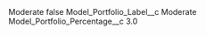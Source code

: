 <?xml version="1.0" encoding="UTF-8"?>
<CustomMetadata xmlns="http://soap.sforce.com/2006/04/metadata" xmlns:xsi="http://www.w3.org/2001/XMLSchema-instance" xmlns:xsd="http://www.w3.org/2001/XMLSchema">
    <label>Moderate</label>
    <protected>false</protected>
    <values>
        <field>Model_Portfolio_Label__c</field>
        <value xsi:type="xsd:string">Moderate</value>
    </values>
    <values>
        <field>Model_Portfolio_Percentage__c</field>
        <value xsi:type="xsd:double">3.0</value>
    </values>
</CustomMetadata>
